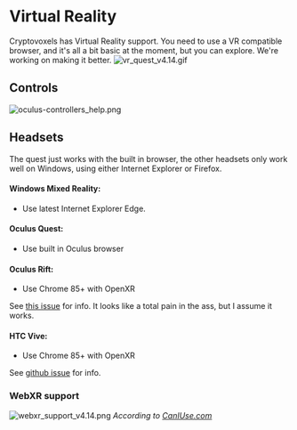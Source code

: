 # Virtual Reality

Cryptovoxels has Virtual Reality support. You need to use a VR compatible browser, and it's all a bit basic at the moment, but you can explore. We're working on making it better.
![vr_quest_v4.14.gif](https://wiki.cryptovoxels.com/vr_quest_v4.14.gif)

## Controls
![oculus-controllers_help.png](https://wiki.cryptovoxels.com/oculus-controllers_help.png)

## Headsets

The quest just works with the built in browser, the other headsets only work well on Windows, using either Internet Explorer or Firefox.

#### Windows Mixed Reality:

* Use latest Internet Explorer Edge.

#### Oculus Quest:

* Use built in Oculus browser

#### Oculus Rift:

* Use Chrome 85+ with OpenXR

See [this issue](https://github.com/immersive-web/webxr-samples/issues/43#issuecomment-686045492) for info. It looks like a total pain in the ass, but I assume it works.

#### HTC Vive:

* Use Chrome 85+ with OpenXR

See [github issue](https://github.com/immersive-web/webxr-samples/issues/43#issuecomment-686045492) for info.

### WebXR support
![webxr_support_v4.14.png](https://wiki.cryptovoxels.com/webxr_support_v4.14.png)
*According to [CanIUse.com](https://caniuse.com/webxr)*